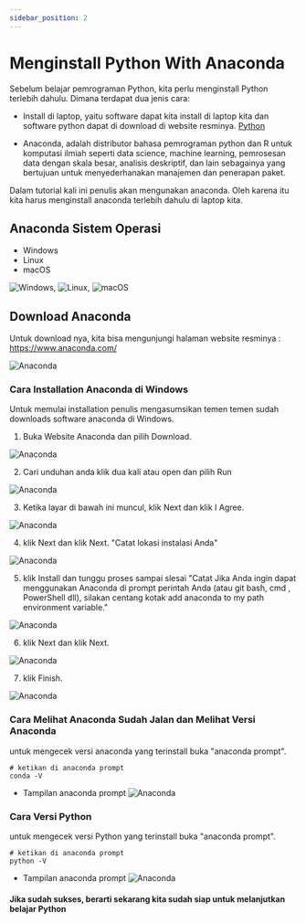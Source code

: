 ```yaml
---
sidebar_position: 2
---
```


# Menginstall Python With Anaconda

Sebelum belajar pemrograman Python, kita perlu menginstall Python terlebih dahulu. Dimana terdapat dua jenis cara:

- Install di laptop, yaitu software dapat kita install di laptop kita dan software python dapat di download di website resminya. [Python](https://www.python.org/downloads/)

- Anaconda, adalah distributor bahasa pemrograman python dan R untuk komputasi ilmiah seperti data science, machine learning, pemrosesan data dengan skala besar, analisis deskriptif, dan lain sebagainya yang bertujuan untuk menyederhanakan manajemen dan penerapan paket.

Dalam tutorial kali ini penulis akan mengunakan anaconda. Oleh karena itu kita harus menginstall anaconda terlebih dahulu di laptop kita.

## Anaconda Sistem Operasi

- Windows
- Linux
- macOS

![Windows](/img/tutorial-python/dasar/windows.png), ![Linux](/img/tutorial-python/dasar/linux.png), ![macOS](/img/tutorial-python/dasar/mac.png)

## Download Anaconda

Untuk download nya, kita bisa mengunjungi halaman website resminya : https://www.anaconda.com/

![Anaconda](/img/tutorial-python/dasar/anaconda.png)

### Cara Installation Anaconda di Windows

Untuk memulai installation penulis mengasumsikan temen temen sudah downloads software anaconda di Windows.

1. Buka Website Anaconda dan pilih Download.

![Anaconda](/img/tutorial-python/dasar/anaconda1.png)

2. Cari unduhan anda klik dua kali atau open dan pilih Run

![Anaconda](/img/tutorial-python/dasar/anaconda2.png)

3. Ketika layar di bawah ini muncul, klik Next dan klik I Agree.

![Anaconda](/img/tutorial-python/dasar/anaconda3.png)

4. klik Next dan klik Next. "Catat lokasi instalasi Anda"

![Anaconda](/img/tutorial-python/dasar/anaconda4.png)

5. klik Install dan tunggu proses sampai slesai "Catat Jika Anda ingin dapat menggunakan Anaconda di prompt perintah Anda (atau git bash, cmd , PowerShell dll), silakan centang kotak add anaconda to my path environment variable."

![Anaconda](/img/tutorial-python/dasar/anaconda5.png)

6. klik Next dan klik Next.

![Anaconda](/img/tutorial-python/dasar/anaconda6.png)

7. klik Finish.

![Anaconda](/img/tutorial-python/dasar/anaconda7.png)

### Cara Melihat Anaconda Sudah Jalan dan Melihat Versi Anaconda

untuk mengecek versi anaconda yang terinstall buka "anaconda prompt".

```shell
# ketikan di anaconda prompt
conda -V
```

- Tampilan anaconda prompt
  ![Anaconda](/img/tutorial-python/dasar/anaconda8.png)

### Cara Versi Python

untuk mengecek versi Python yang terinstall buka "anaconda prompt".

```shell
# ketikan di anaconda prompt
python -V
```

- Tampilan anaconda prompt
  ![Anaconda](/img/tutorial-python/dasar/anaconda9.png)

#### Jika sudah sukses, berarti sekarang kita sudah siap untuk melanjutkan belajar Python
